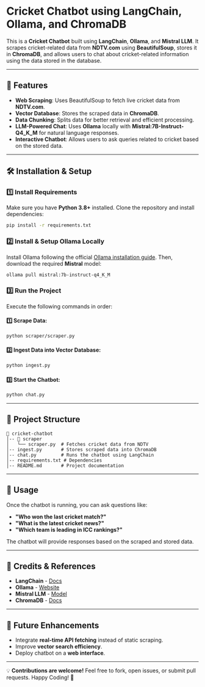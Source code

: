 # Cricket Chatbot using LangChain, Ollama, and ChromaDB

This is a **Cricket Chatbot** built using **LangChain**, **Ollama**, and **Mistral LLM**. It scrapes cricket-related data from **NDTV.com** using **BeautifulSoup**, stores it in **ChromaDB**, and allows users to chat about cricket-related information using the data stored in the database.

---

## 🚀 Features
- **Web Scraping**: Uses BeautifulSoup to fetch live cricket data from **NDTV.com**.
- **Vector Database**: Stores the scraped data in **ChromaDB**.
- **Data Chunking**: Splits data for better retrieval and efficient processing.
- **LLM-Powered Chat**: Uses **Ollama** locally with **Mistral:7B-Instruct-Q4_K_M** for natural language responses.
- **Interactive Chatbot**: Allows users to ask queries related to cricket based on the stored data.

---

## 🛠️ Installation & Setup
### 1️⃣ Install Requirements
Make sure you have **Python 3.8+** installed. Clone the repository and install dependencies:
```sh
pip install -r requirements.txt
```

### 2️⃣ Install & Setup Ollama Locally
Install Ollama following the official [Ollama installation guide](https://ollama.ai/). Then, download the required **Mistral** model:
```sh
ollama pull mistral:7b-instruct-q4_K_M
```

### 3️⃣ Run the Project
Execute the following commands in order:

#### 1️⃣ Scrape Data:
```sh
python scraper/scraper.py
```

#### 2️⃣ Ingest Data into Vector Database:
```sh
python ingest.py
```

#### 3️⃣ Start the Chatbot:
```sh
python chat.py
```

---

## 📁 Project Structure
```
📂 cricket-chatbot
│-- 📂 scraper
│   └── scraper.py  # Fetches cricket data from NDTV
│-- ingest.py       # Stores scraped data into ChromaDB
│-- chat.py         # Runs the chatbot using LangChain
│-- requirements.txt # Dependencies
│-- README.md       # Project documentation
```

---

## 🤖 Usage
Once the chatbot is running, you can ask questions like:
- **"Who won the last cricket match?"**
- **"What is the latest cricket news?"**
- **"Which team is leading in ICC rankings?"**

The chatbot will provide responses based on the scraped and stored data.

---

## 🔗 Credits & References
- **LangChain** - [Docs](https://python.langchain.com/)
- **Ollama** - [Website](https://ollama.ai/)
- **Mistral LLM** - [Model](https://mistral.ai/)
- **ChromaDB** - [Docs](https://www.trychroma.com/)

---

## 🎯 Future Enhancements
- Integrate **real-time API fetching** instead of static scraping.
- Improve **vector search efficiency**.
- Deploy chatbot on a **web interface**.

---

💡 **Contributions are welcome!** Feel free to fork, open issues, or submit pull requests. Happy Coding! 🚀

